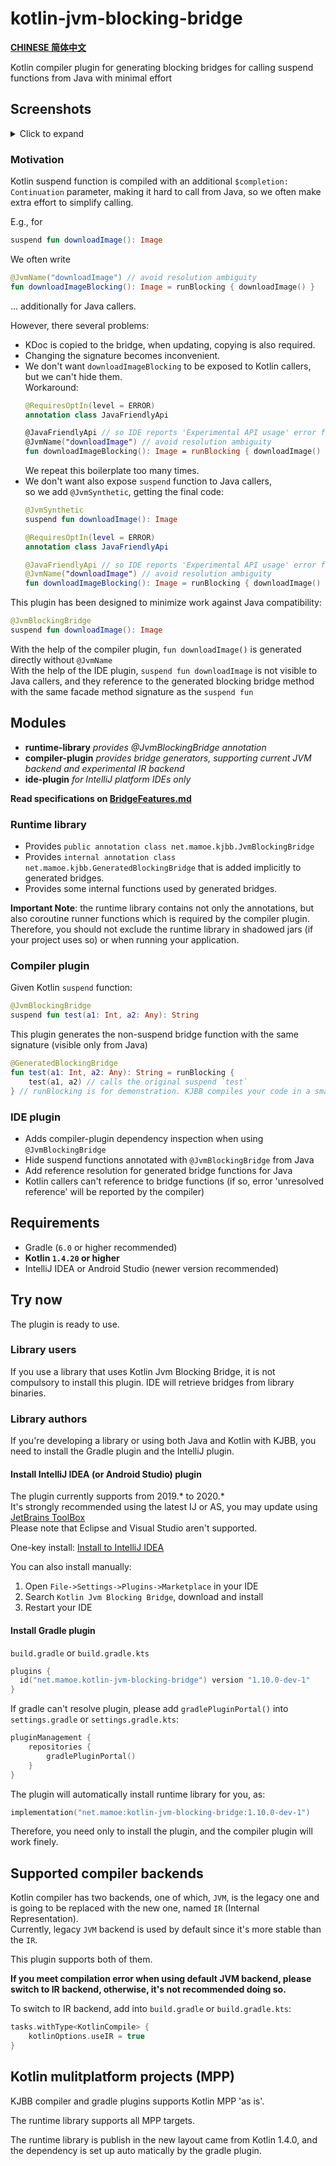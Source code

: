 # kotlin-jvm-blocking-bridge

**[CHINESE 简体中文](./README-chs.md)**

Kotlin compiler plugin for generating blocking bridges for calling suspend functions from Java with minimal effort

## Screenshots
<details>
<summary>Click to expand</summary>

Kotlin suspend functions:  
![image_2.png](https://i.loli.net/2020/08/08/d5cYwhQqeuj8Nvf.png)

Bridge method calls:  
![image.png](https://i.loli.net/2020/08/08/tJyGeOcB8E4muQ5.png)

Documentation and navigation support:  
![image_1](https://i.loli.net/2020/08/08/koCl6zj4OAJ5aUN.png)
</details>

### Motivation
Kotlin suspend function is compiled with an additional `$completion: Continuation` parameter, making it hard to call from Java, so we often make extra effort to simplify calling.

E.g., for
```kotlin
suspend fun downloadImage(): Image
```
We often write
```kotlin
@JvmName("downloadImage") // avoid resolution ambiguity
fun downloadImageBlocking(): Image = runBlocking { downloadImage() }
```
... additionally for Java callers.

However, there several problems:
- KDoc is copied to the bridge, when updating, copying is also required.
- Changing the signature becomes inconvenient.
- We don't want `downloadImageBlocking` to be exposed to Kotlin callers, but we can't hide them.  
  Workaround:
  ```kotlin
  @RequiresOptIn(level = ERROR)
  annotation class JavaFriendlyApi
  
  @JavaFriendlyApi // so IDE reports 'Experimental API usage' error for calling from Kotlin.
  @JvmName("downloadImage") // avoid resolution ambiguity
  fun downloadImageBlocking(): Image = runBlocking { downloadImage() }
  ```
  We repeat this boilerplate too many times.
- We don't want also expose `suspend` function to Java callers,  
  so we add `@JvmSynthetic`, getting the final code:
  ```kotlin
  @JvmSynthetic
  suspend fun downloadImage(): Image

  @RequiresOptIn(level = ERROR)
  annotation class JavaFriendlyApi
  
  @JavaFriendlyApi // so IDE reports 'Experimental API usage' error for calling from Kotlin.
  @JvmName("downloadImage") // avoid resolution ambiguity
  fun downloadImageBlocking(): Image = runBlocking { downloadImage() }
  ```

This plugin has been designed to minimize work against Java compatibility:
```kotlin
@JvmBlockingBridge
suspend fun downloadImage(): Image
```
With the help of the compiler plugin, `fun downloadImage()` is generated directly without `@JvmName`  
With the help of the IDE plugin, `suspend fun downloadImage` is not visible to Java callers, and they reference to the generated blocking bridge method with the same facade method signature as the `suspend fun`


## Modules
- **runtime-library**  *provides @JvmBlockingBridge annotation*
- **compiler-plugin**  *provides bridge generators, supporting current JVM backend and experimental IR backend*
- **ide-plugin**  *for IntelliJ platform IDEs only*

**Read specifications on [BridgeFeatures.md](BridgeFeatures.md)**

### Runtime library

- Provides `public annotation class net.mamoe.kjbb.JvmBlockingBridge`
- Provides `internal annotation class net.mamoe.kjbb.GeneratedBlockingBridge` that is added implicitly to generated bridges.
- Provides some internal functions used by generated bridges.

**Important Note**: the runtime library contains not only the annotations, but also coroutine runner functions which is required by the compiler plugin.  
Therefore, you should not exclude the runtime library in shadowed jars (if your project uses so) or when running your application.

### Compiler plugin

Given Kotlin `suspend` function:
```kotlin
@JvmBlockingBridge
suspend fun test(a1: Int, a2: Any): String
```

This plugin generates the non-suspend bridge function with the same signature (visible only from Java)
```kotlin
@GeneratedBlockingBridge
fun test(a1: Int, a2: Any): String = runBlocking { 
    test(a1, a2) // calls the original suspend `test` 
} // runBlocking is for demonstration. KJBB compiles your code in a smart way and doesn't require kotlinx-coroutines-core. 
```

### IDE plugin

- Adds compiler-plugin dependency inspection when using `@JvmBlockingBridge`
- Hide suspend functions annotated with `@JvmBlockingBridge` from Java
- Add reference resolution for generated bridge functions for Java
- Kotlin callers can't reference to bridge functions (if so, error 'unresolved reference' will be reported by the compiler)

## Requirements
- Gradle (`6.0` or higher recommended)
- **Kotlin `1.4.20` or higher**
- IntelliJ IDEA or Android Studio (newer version recommended)

## Try now

The plugin is ready to use.

### Library users

If you use a library that uses Kotlin Jvm Blocking Bridge, it is not compulsory to install this plugin. IDE will retrieve bridges from library binaries.

### Library authors

If you're developing a library or using both Java and Kotlin with KJBB, you need to install the Gradle plugin and the IntelliJ plugin.

#### **Install IntelliJ IDEA (or Android Studio) plugin**
   The plugin currently supports from 2019.\* to 2020.\*  
   It's strongly recommended using the latest IJ or AS, you may update using [JetBrains ToolBox](https://www.jetbrains.com/toolbox-app/)  
   Please note that Eclipse and Visual Studio aren't supported.

   One-key install: [Install to IntelliJ IDEA](https://plugins.jetbrains.com/embeddable/install/14816)

   You can also install manually:

   1. Open `File->Settings->Plugins->Marketplace` in your IDE
   2. Search `Kotlin Jvm Blocking Bridge`, download and install
   3. Restart your IDE

#### **Install Gradle plugin**

`build.gradle` or `build.gradle.kts`
```kotlin
plugins {
  id("net.mamoe.kotlin-jvm-blocking-bridge") version "1.10.0-dev-1"
}
```

If gradle can't resolve plugin, please add `gradlePluginPortal()` into `settings.gradle` or `settings.gradle.kts`:
```kotlin
pluginManagement {
    repositories {
        gradlePluginPortal()
    }
}
```

The plugin will automatically install runtime library for you, as:
```kotlin
implementation("net.mamoe:kotlin-jvm-blocking-bridge:1.10.0-dev-1")
```
Therefore, you need only to install the plugin, and the compiler plugin will work finely.

## Supported compiler backends

Kotlin compiler has two backends, one of which, `JVM`, is the legacy one and is going to be replaced with the new one, named `IR` (Internal Representation).  
Currently, legacy `JVM` backend is used by default since it's more stable than the `IR`.

This plugin supports both of them.

**If you meet compilation error when using default JVM backend, please switch to IR backend, otherwise, it's not recommended doing so.**

To switch to IR backend, add into `build.gradle` or `build.gradle.kts`:
```kotlin
tasks.withType<KotlinCompile> {
    kotlinOptions.useIR = true
}
```


## Kotlin mulitplatform projects (MPP)

KJBB compiler and gradle plugins supports Kotlin MPP 'as is'.

The runtime library supports all MPP targets.

The runtime library is publish in the new layout came from Kotlin 1.4.0, and the dependency is set up auto matically by the gradle plugin.

